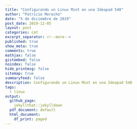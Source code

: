 ```yaml
---
title: "Configurando un Linux Mint en una Ideapad 540"
author: "Patricio Moracho"
date: "5 de diciembre de 2019"
post_date: 2019-12-05
layout: post
categories: cat
excerpt_separator: <!--more-->
published: true
show_meta: true
comments: true
mathjax: false
gistembed: false
noindex: false
hide_printmsg: false
sitemap: true
summaryfeed: false
description: Configurando un Linux Mint en una Ideapad 540
tags:
  - linux
output:
  github_page:    
    jekyllthat::jekylldown
  pdf_document: default
  html_document:
    df_print: paged
---
```


